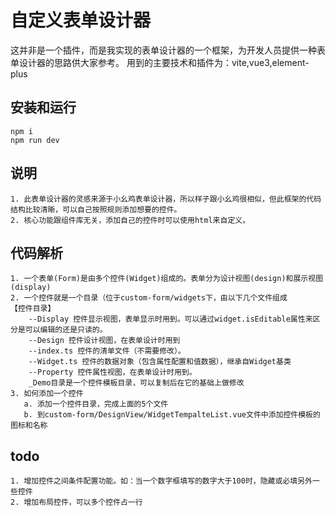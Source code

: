 #  自定义表单设计器
这并非是一个插件，而是我实现的表单设计器的一个框架，为开发人员提供一种表单设计器的思路供大家参考。
用到的主要技术和插件为：vite,vue3,element-plus



## 安装和运行
    npm i
    npm run dev

## 说明
    1. 此表单设计器的灵感来源于小幺鸡表单设计器，所以样子跟小幺鸡很相似，但此框架的代码结构比较清晰，可以自己按照规则添加想要的控件。
    2. 核心功能跟组件库无关，添加自己的控件时可以使用html来自定义。

## 代码解析
    1. 一个表单(Form)是由多个控件(Widget)组成的。表单分为设计视图(design)和展示视图(display)
    2. 一个控件就是一个目录（位于custom-form/widgets下，由以下几个文件组成
    【控件目录】
        --Display 控件显示视图，表单显示时用到。可以通过widget.isEditable属性来区分是可以编辑的还是只读的。
        --Design 控件设计视图，在表单设计时用到
        --index.ts 控件的清单文件（不需要修改）。
        --Widget.ts 控件的数据对象（包含属性配置和值数据），继承自Widget基类
        --Property 控件属性视图，在表单设计时用到。
        _Demo目录是一个控件模板目录，可以复制后在它的基础上做修改
    3. 如何添加一个控件
       a. 添加一个控件目录，完成上面的5个文件
       b. 到custom-form/DesignView/WidgetTempalteList.vue文件中添加控件模板的图标和名称
    
## todo
    1. 增加控件之间条件配置功能。如：当一个数字框填写的数字大于100时，隐藏或必填另外一些控件
    2. 增加布局控件，可以多个控件占一行



